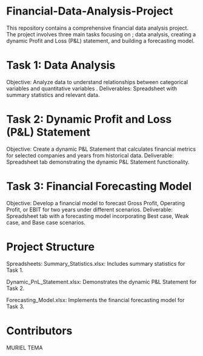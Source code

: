 # Financial-Data-Analysis-Project
This repository contains a comprehensive financial data analysis project. 
The project involves three main tasks focusing on ;
data analysis, creating a dynamic Profit and Loss (P&L) statement, and building a forecasting model.
# Task 1: Data Analysis 
Objective: Analyze data to understand relationships between categorical variables  and quantitative variables .
Deliverables:
Spreadsheet with summary statistics and relevant data.
# Task 2: Dynamic Profit and Loss (P&L) Statement
Objective: Create a dynamic P&L Statement that calculates financial metrics for selected companies and years from historical data.
Deliverable:
Spreadsheet tab demonstrating the dynamic P&L Statement functionality.
# Task 3: Financial Forecasting Model
Objective: Develop a financial model to forecast Gross Profit, Operating Profit, or EBIT for two years under different scenarios.
Deliverable:
Spreadsheet tab with a forecasting model incorporating Best case, Weak case, and Base case scenarios.
# Project Structure
Spreadsheets:
Summary_Statistics.xlsx:  Includes summary statistics for Task 1.

Dynamic_PnL_Statement.xlsx:  Demonstrates the dynamic P&L Statement for Task 2.

Forecasting_Model.xlsx:  Implements the financial forecasting model for Task 3.

# Contributors
MURIEL TEMA
